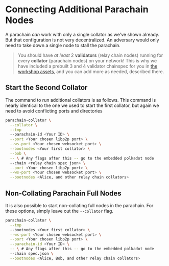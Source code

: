 # Connecting Additional Parachain Nodes

A parachain _can_ work with only a single collator as we've shown already. But that configuration is
not very decentralized. An adversary would only need to take down a single node to stall the
parachain.

> You should have _at least_ 2 **validators** (relay chain nodes) running for every **collator**
> (parachain nodes) on your network! This is why we have included a prebuilt 3 and 4 validator 
> chainspec for you in [the workshop assets](../README#_1a-using-a-prebuilt-chain-spec), and you
> can add more as needed, described there.

## Start the Second Collator

The command to run additional collators is as follows. This command is nearly identical to the one
we used to start the first collator, but again we need to avoid conflicting ports and directories

```bash
parachain-collator \
  --collator \
  --tmp
  --parachain-id <Your ID> \
  --port <Your chosen libp2p port> \
  --ws-port <Your chosen websocket port> \
  --bootnodes <Your first collator> \
  --bob \
  -- \ # Any flags after this -- go to the embedded polkadot node
  --chain <relay chain spec json> \
  --port <Your chosen libp2p port> \
  --ws-port <Your chosen websocket port> \
  --bootnodes <Alice, and other relay chain collators>
```

## Non-Collating Parachain Full Nodes

It is also possible to start non-collating full nodes in the parachain. For these options, simply
leave out the `--collator` flag.

```bash
parachain-collator \
  --tmp
  --bootnodes <Your first collator> \
  --ws-port <Your chosen websocket port> \
  --port <Your chosen libp2p port> \
  --parachain-id <Your ID> \
  -- \ # Any flags after this -- go to the embedded polkadot node
  --chain spec.json \
  --bootnodes <Alice, Bob, and other relay chain collators>
```
